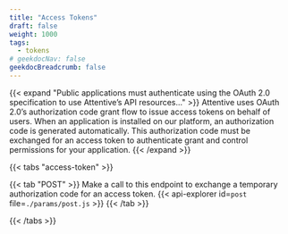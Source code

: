 ```yaml
---
title: "Access Tokens"
draft: false
weight: 1000
tags:
  - tokens
# geekdocNav: false
geekdocBreadcrumb: false
---
```


{{< expand "Public applications must authenticate using the OAuth 2.0 specification to use Attentive’s API resources..." >}}
Attentive uses OAuth 2.0’s authorization code grant flow to issue access tokens on behalf of users. When an application is installed on our platform, an authorization code is generated automatically. This authorization code must be exchanged for an access token to authenticate grant and control permissions for your application.
{{< /expand >}}

{{< tabs "access-token" >}}

{{< tab "POST" >}}
Make a call to this endpoint to exchange a temporary authorization code for an access token.
{{< api-explorer id=`post` file=`./params/post.js` >}}
{{< /tab >}}

{{< /tabs >}}
